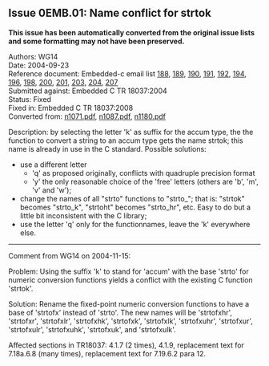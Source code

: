 ## Issue 0EMB.01: Name conflict for strtok

**This issue has been automatically converted from the original issue lists and some formatting may not have been preserved.**

Authors: WG14  
Date: 2004-09-23  
Reference document: Embedded-c email list [188](https://www.open-std.org/jtc1/sc22/wg14/embedded-c/188), [189](https://www.open-std.org/jtc1/sc22/wg14/embedded-c/189), [190](https://www.open-std.org/jtc1/sc22/wg14/embedded-c/190), [191](https://www.open-std.org/jtc1/sc22/wg14/embedded-c/191), [192](https://www.open-std.org/jtc1/sc22/wg14/embedded-c/192), [194](https://www.open-std.org/jtc1/sc22/wg14/embedded-c/194), [196](https://www.open-std.org/jtc1/sc22/wg14/embedded-c/196), [198](https://www.open-std.org/jtc1/sc22/wg14/embedded-c/198), [200](https://www.open-std.org/jtc1/sc22/wg14/embedded-c/200), [201](https://www.open-std.org/jtc1/sc22/wg14/embedded-c/201), [203](https://www.open-std.org/jtc1/sc22/wg14/embedded-c/203), [204](https://www.open-std.org/jtc1/sc22/wg14/embedded-c/204), [207](https://www.open-std.org/jtc1/sc22/wg14/embedded-c/207)  
Submitted against: Embedded C TR 18037:2004  
Status: Fixed  
Fixed in: Embedded C TR 18037:2008  
Converted from: [n1071.pdf](https://www.open-std.org/jtc1/sc22/wg14/www/docs/n1071.pdf), [n1087.pdf](https://www.open-std.org/jtc1/sc22/wg14/www/docs/n1087.pdf), [n1180.pdf](https://www.open-std.org/jtc1/sc22/wg14/www/docs/n1180.pdf)

Description: by selecting the letter 'k' as suffix for the accum type, the the
function to convert a string to an accum type gets the name strtok; this name is
already in use in the C standard. Possible solutions:

* use a different letter
  + 'q' as proposed originally, conflicts with quadruple precision format
  + 'y' the only reasonable choice of the 'free' letters (others are 'b', 'm', 'v' and 'w');
* change the names of all "strto" functions to "strto\_"; that is: "strtok" becomes "strto\_k", "strtoht" becomes "strto\_hr", etc. Easy to do but a little bit inconsistent with the C library;
* use the letter 'q' only for the functionnames, leave the 'k' everywhere else.

---

Comment from WG14 on 2004-11-15:

Problem: Using the suffix 'k' to stand for 'accum' with the base 'strto' for
numeric conversion functions yields a conflict with the existing C function
'strtok'.

Solution: Rename the fixed-point numeric conversion functions to have a base of
'strtofx' instead of 'strto'. The new names will be 'strtofxhr', 'strtofxr',
'strtofxlr', 'strtofxhk', 'strtofxk', 'strtofxlk', 'strtofxuhr', 'strtofxur',
'strtofxulr', 'strtofxuhk', 'strtofxuk', and 'strtofxulk'.

Affected sections in TR18037: 4.1.7 (2 times), 4.1.9, replacement text for
7.18a.6.8 (many times), replacement text for 7.19.6.2 para 12\.
